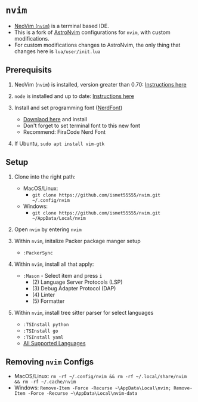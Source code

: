 # `nvim`

- [NeoVim (`nvim`)](https://neovim.io/) is a terminal based IDE.
- This is a fork of [AstroNvim](https://github.com/AstroNvim/AstroNvim) configurations for `nvim`,
with custom modifications.
- For custom modifications changes to AstroNvim, the only thing that changes here is `lua/user/init.lua`


## Prerequisits

1. NeoVim (`nvim`) is installed, version greater than 0.70: [Instructions here](https://github.com/neovim/neovim/wiki/Installing-Neovim)

2. `node` is installed and up to date: [Instructions here](https://nodejs.org/en/)

3. Install and set programming font ([NerdFont](https://www.nerdfonts.com/))
     - [Downlaod here](https://www.nerdfonts.com/font-downloads) and install
     - Don't forget to set terminal font to this new font
     - Recommend: FiraCode Nerd Font

4. If Ubuntu, `sudo apt install vim-gtk`


## Setup

1. Clone into the right path:
    - MacOS/Linux:
		- `git clone https://github.com/ismet55555/nvim.git ~/.config/nvim`
    - Windows:
		- `git clone https://github.com/ismet55555/nvim.git ~/AppData/Local/nvim`

2. Open `nvim` by entering `nvim`

3. Within `nvim`, initalize Packer package manger setup
	- `:PackerSync`

3. Within `nvim`, install all that apply:
	- `:Mason` - Select item and press `i`
		- (2) Language Server Protocols (LSP)
		- (3) Debug Adapter Protocol (DAP)
		- (4) Linter
		- (5) Formatter

4. Within `nvim`, install tree sitter parser for select languages
	- `:TSInstall python`
	- `:TSInstall go`
	- `:TSInstall yaml`
	- [All Supported Languages](https://github.com/nvim-treesitter/nvim-treesitter#supported-languages)

## Removing `nvim` Configs

- MacOS/Linux: `rm -rf ~/.config/nvim && rm -rf ~/.local/share/nvim && rm -rf ~/.cache/nvim`
- Windows: `Remove-Item -Force -Recurse ~\AppData\Local\nvim; Remove-Item -Force -Recurse ~\AppData\Local\nvim-data`
